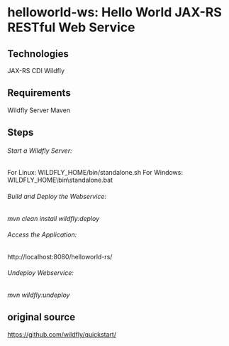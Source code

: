 # helloworld-ws: Hello World JAX-RS RESTful Web Service


## Technologies

JAX-RS
CDI
Wildfly



## Requirements

Wildfly Server
Maven


## Steps

###### Start a Wildfly Server:

For Linux:   WILDFLY_HOME/bin/standalone.sh
For Windows: WILDFLY_HOME\bin\standalone.bat


###### Build and Deploy the Webservice:

*mvn clean install wildfly:deploy*


###### Access the Application:

http://localhost:8080/helloworld-rs/


###### Undeploy Webservice:

*mvn wildfly:undeploy*


## original source
<https://github.com/wildfly/quickstart/>